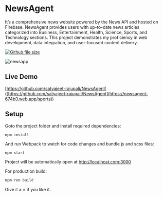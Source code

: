 # NewsAgent

It’s a comprehensive news website powered by the News API and hosted on Firebase. NewsAgent provides
users with up-to-date news articles categorized into Business, Entertainment, Health, Science, Sports, and
Technology sections. This project demonstrates my proficiency in web development, data integration, and
user-focused content delivery.

[![Github file size](https://img.shields.io/github/size/webcaetano/craft/build/phaser-craft.min.js.svg)](https://github.com/satyajeet-rajupali/NewsAgent)

![newsapp](https://github.com/satyajeet-rajupali/NewsAgent/assets/66545966/e56d2960-5ba8-4f05-9d47-5c30ce8eb9cb)

## Live Demo

[https://github.com/satyajeet-rajupali/NewsAgent]([https://github.com/satyajeet-rajupali/NewsAgent](https://newsagent-674b0.web.app/sports))

## Setup

Goto the project folder and install required dependencies:

```
npm install
```

And run Webpack to watch for code changes and bundle js and scss files:

```
npm start
```

Project will be automatically open at http://localhost.com:3000

For production build:

```
npm run build
```

Give it a ⭐ if you like it.
